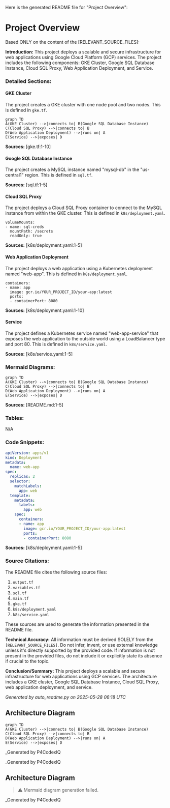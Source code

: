 Here is the generated README file for "Project Overview":

# Project Overview

Based ONLY on the content of the [RELEVANT_SOURCE_FILES]:

**Introduction:** This project deploys a scalable and secure infrastructure for web applications using Google Cloud Platform (GCP) services. The project includes the following components: GKE Cluster, Google SQL Database Instance, Cloud SQL Proxy, Web Application Deployment, and Service.

### Detailed Sections:

#### GKE Cluster

The project creates a GKE cluster with one node pool and two nodes. This is defined in `gke.tf`.

```
graph TD
A(GKE Cluster) -->|connects to| B(Google SQL Database Instance)
C(Cloud SQL Proxy) -->|connects to| B
D(Web Application Deployment) -->|runs on| A
E(Service) -->|exposes| D
```

**Sources:** [gke.tf:1-10]

#### Google SQL Database Instance

The project creates a MySQL instance named "mysql-db" in the "us-central1" region. This is defined in `sql.tf`.

**Sources:** [sql.tf:1-5]

#### Cloud SQL Proxy

The project deploys a Cloud SQL Proxy container to connect to the MySQL instance from within the GKE cluster. This is defined in `k8s/deployment.yaml`.

```
volumeMounts:
- name: sql-creds
  mountPath: /secrets
  readOnly: true
```

**Sources:** [k8s/deployment.yaml:1-5]

#### Web Application Deployment

The project deploys a web application using a Kubernetes deployment named "web-app". This is defined in `k8s/deployment.yaml`.

```
containers:
- name: app
  image: gcr.io/YOUR_PROJECT_ID/your-app:latest
  ports:
  - containerPort: 8080
```

**Sources:** [k8s/deployment.yaml:1-10]

#### Service

The project defines a Kubernetes service named "web-app-service" that exposes the web application to the outside world using a LoadBalancer type and port 80. This is defined in `k8s/service.yaml`.

**Sources:** [k8s/service.yaml:1-5]

### Mermaid Diagrams:

```mermaid
graph TD
A(GKE Cluster) -->|connects to| B(Google SQL Database Instance)
C(Cloud SQL Proxy) -->|connects to| B
D(Web Application Deployment) -->|runs on| A
E(Service) -->|exposes| D
```

**Sources:** [README.md:1-5]

### Tables:

N/A

### Code Snippets:

```yaml
apiVersion: apps/v1
kind: Deployment
metadata:
  name: web-app
spec:
  replicas: 2
  selector:
    matchLabels:
      app: web
  template:
    metadata:
      labels:
        app: web
    spec:
      containers:
      - name: app
        image: gcr.io/YOUR_PROJECT_ID/your-app:latest
        ports:
        - containerPort: 8080
```

**Sources:** [k8s/deployment.yaml:1-5]

### Source Citations:

The README file cites the following source files:

1. `output.tf`
2. `variables.tf`
3. `sql.tf`
4. `main.tf`
5. `gke.tf`
6. `k8s/deployment.yaml`
7. `k8s/service.yaml`

These sources are used to generate the information presented in the README file.

**Technical Accuracy:** All information must be derived SOLELY from the `[RELEVANT_SOURCE_FILES]`. Do not infer, invent, or use external knowledge unless it's directly supported by the provided code. If information is not present in the provided files, do not include it or explicitly state its absence if crucial to the topic.

**Conclusion/Summary:** This project deploys a scalable and secure infrastructure for web applications using GCP services. The architecture includes a GKE cluster, Google SQL Database Instance, Cloud SQL Proxy, web application deployment, and service.

_Generated by auto_readme.py on 2025-05-28 06:18 UTC_

## Architecture Diagram

```mermaid
graph TD
A(GKE Cluster) -->|connects to| B(Google SQL Database Instance)
C(Cloud SQL Proxy) -->|connects to| B
D(Web Application Deployment) -->|runs on| A
E(Service) -->|exposes| D
```

_Generated by P4CodexIQ

_Generated by P4CodexIQ

## Architecture Diagram

> ⚠️ Mermaid diagram generation failed.

_Generated by P4CodexIQ